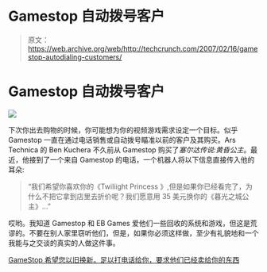 # Gamestop 自动拨号客户

> 原文：<https://web.archive.org/web/http://techcrunch.com/2007/02/16/gamestop-autodialing-customers/>

# Gamestop 自动拨号客户

![](img/7e5552a1857b04f47eef7cb5efbe78ee.png)

下次你出去购物的时候，你可能想为你的视频游戏需求设定一个目标。似乎 Gamestop 一直在通过电话销售或自动拨号瞄准以前的客户及其购买。Ars Technica 的 Ben Kuchera 不久前从 Gamestop 购买了*塞尔达传说:黄昏公主*。最近，他接到了一个来自 Gamestop 的电话，一个机器人将以下信息直接传入他的耳朵:

> “我们希望你喜欢你的《Twiliight Princess 》,但是如果你已经看完了，为什么不把它拿到店里去折价呢？我们愿意用 35 美元换你的《暮光之城公主》…”

哎哟。我知道 Gamestop 和 EB Games 爱他们一些回收的系统和游戏，但这是荒谬的。不要在别人家里窃听他们，但是，如果你必须这样做，至少有礼貌地和一个我能与之交谈的真实的人做这件事。

[GameStop 希望您以旧换新。足以打电话给你，要求他们已经卖给你的东西](https://web.archive.org/web/20210416210112/http://arstechnica.com/journals/thumbs.ars/2007/2/15/7065?kj)